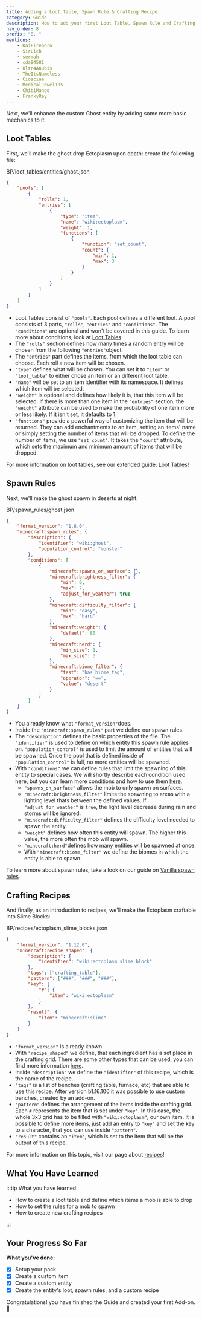 ```yaml
---
title: Adding a Loot Table, Spawn Rule & Crafting Recipe
category: Guide
description: How to add your first Loot Table, Spawn Rule and Crafting Recipe
nav_order: 8
prefix: "8. "
mentions:
    - KaiFireborn
    - SirLich
    - sermah
    - cda94581
    - Ultr4Anubis
    - TheItsNameless
    - Ciosciaa
    - MedicalJewel105
    - ChibiMango
    - FrankyRay
---
```


Next, we'll enhance the custom Ghost entity by adding some more basic mechanics to it:

## Loot Tables

First, we'll make the ghost drop Ectoplasm upon death: create the following file:

<CodeHeader>BP/loot_tables/entities/ghost.json</CodeHeader>

```json
{
    "pools": [
        {
            "rolls": 1,
            "entries": [
                {
                    "type": "item",
                    "name": "wiki:ectoplasm",
                    "weight": 1,
                    "functions": [
                        {
                            "function": "set_count",
                            "count": {
                                "min": 1,
                                "max": 3
                            }
                        }
                    ]
                }
            ]
        }
    ]
}
```

-   Loot Tables consist of `"pools"`. Each pool defines a different loot. A pool consists of 3 parts, `"rolls"`, `"entries"` and `"conditions"`. The `"conditions"` are optional and won't be covered in this guide. To learn more about conditions, look at [Loot Tables](/loot/loot-tables).
-   The `"rolls"` section defines how many times a random entry will be chosen from the following `"entries"`object.
-   The `"entries"` part defines the items, from which the loot table can choose. Each roll a new item will be chosen.
-   `"type"` defines what will be chosen. You can set it to `"item"` or `"loot_table"` to either chose an item or an different loot table.
-   `"name"` will be set to an item identifier with its namespace. It defines which item will be selected.
-   `"weight"` is optional and defines how likely it is, that this item will be selected. If there is more than one item in the `"entries"` section, the `"weight"` attribute can be used to make the probability of one item more or less likely. If it isn't set, it defaults to 1.
-   `"functions"` provide a powerful way of customizing the item that will be returned. They can add enchantments to an item, setting an items' name or simply setting the number of items that will be dropped. To define the number of items, we use `"set_count"`. It takes the `"count"` attribute, which sets the maximum and minimum amount of items that will be dropped.

For more information on loot tables, see our extended guide: [Loot Tables](/loot/loot-tables)!

## Spawn Rules

Next, we'll make the ghost spawn in deserts at night:

<CodeHeader>BP/spawn_rules/ghost.json</CodeHeader>

```json
{
    "format_version": "1.8.0",
    "minecraft:spawn_rules": {
        "description": {
            "identifier": "wiki:ghost",
            "population_control": "monster"
        },
        "conditions": [
            {
                "minecraft:spawns_on_surface": {},
                "minecraft:brightness_filter": {
                    "min": 0,
                    "max": 7,
                    "adjust_for_weather": true
                },
                "minecraft:difficulty_filter": {
                    "min": "easy",
                    "max": "hard"
                },
                "minecraft:weight": {
                    "default": 80
                },
                "minecraft:herd": {
                    "min_size": 1,
                    "max_size": 3
                },
                "minecraft:biome_filter": {
                    "test": "has_biome_tag",
                    "operator": "==",
                    "value": "desert"
                }
            }
        ]
    }
}
```

-   You already know what `"format_version"`does.
-   Inside the `"minecraft:spawn_rules"` part we define our spawn rules.
-   The `"description"` defines the basic properties of the file. The `"identifier"` is used to define on which entity this spawn rule applies on. `"population_control"` is used to limit the amount of entities that will be spawned. Once the pool that is defined inside of `"population_control"` is full, no more entities will be spawned.
-   With `"conditions"` we can define rules that limit the spawning of this entity to special cases. We will shortly describe each condition used here, but you can learn more conditions and how to use them [here](/entities/vanilla-usage-spawn-rules).
    -   `"spawns_on_surface"` allows the mob to only spawn on surfaces.
    -   `"minecraft:brightness_filter"` limits the spawning to areas with a lighting level thats between the defined values. If `"adjust_for_weather"` is `true`, the light level decrease during rain and storms will be ignored.
    -   `"minecraft:difficulty_filter"` defines the difficulty level needed to spawn the entity.
    -   `"weight"` defines how often this entity will spawn. The higher this value, the more often the mob will spawn.
    -   `"minecraft:herd"`defines how many entities will be spawned at once.
    -   With `"minecraft:biome_filter"` we define the biomes in which the entity is able to spawn.

To learn more about spawn rules, take a look on our guide on [Vanilla spawn rules](/entities/vanilla-usage-spawn-rules).

## Crafting Recipes

And finally, as an introduction to recipes, we'll make the Ectoplasm craftable into Slime Blocks:

<CodeHeader>BP/recipes/ectoplasm_slime_blocks.json</CodeHeader>

```json
{
    "format_version": "1.12.0",
    "minecraft:recipe_shaped": {
        "description": {
            "identifier": "wiki:ectoplasm_slime_block"
        },
        "tags": ["crafting_table"],
        "pattern": ["###", "###", "###"],
        "key": {
            "#": {
                "item": "wiki:ectoplasm"
            }
        },
        "result": {
            "item": "minecraft:slime"
        }
    }
}
```

-   `"format_version"` is already known.
-   With `"recipe_shaped"` we define, that each ingredient has a set place in the crafting grid. There are some other types that can be used, you can find more information [here](/loot/recipes).
-   Inside `"description"` we define the `"identifier"` of this recipe, which is the name of the recipe.
-   `"tags"` is a list of benches (crafting table, furnace, etc) that are able to use this recipe. After version b1.16.100 it was possible to use custom benches, created by an add-on.
-   `"pattern"` defines the arrangement of the items inside the crafting grid. Each `#` represents the item that is set under `"key"`. In this case, the whole 3x3 grid has to be filled with `"wiki:ectoplasm"`, our own item. It is possible to define more items, just add an entry to `"key"` and set the key to a character, that you can use inside `"pattern"`.
-   `"result"` contains an `"item"`, which is set to the item that will be the output of this recipe.

For more information on this topic, visit our page about [recipes](/loot/recipes)!

## What You Have Learned

:::tip What you have learned:

-   How to create a loot table and define which items a mob is able to drop
-   How to set the rules for a mob to spawn
-   How to create new crafting recipes

:::

## Your Progress So Far

**What you've done:**

-   [x] Setup your pack
-   [x] Create a custom item
-   [x] Create a custom entity
-   [x] Create the entity's loot, spawn rules, and a custom recipe

Congratulations! you have finished the Guide and created your first Add-on. 🎉
